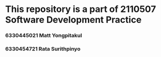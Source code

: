 # This repository is a part of 2110507 Software Development Practice
### 6330445021 Matt Yongpitakul
### 6330454721 Rata Surithpinyo
